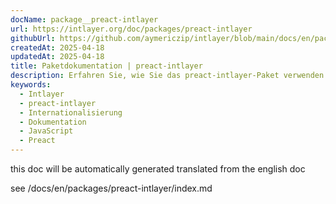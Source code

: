 ```yaml
---
docName: package__preact-intlayer
url: https://intlayer.org/doc/packages/preact-intlayer
githubUrl: https://github.com/aymericzip/intlayer/blob/main/docs/en/packages/preact-intlayer/index.md
createdAt: 2025-04-18
updatedAt: 2025-04-18
title: Paketdokumentation | preact-intlayer
description: Erfahren Sie, wie Sie das preact-intlayer-Paket verwenden
keywords:
  - Intlayer
  - preact-intlayer
  - Internationalisierung
  - Dokumentation
  - JavaScript
  - Preact
---
```


this doc will be automatically generated translated from the english doc

see /docs/en/packages/preact-intlayer/index.md
